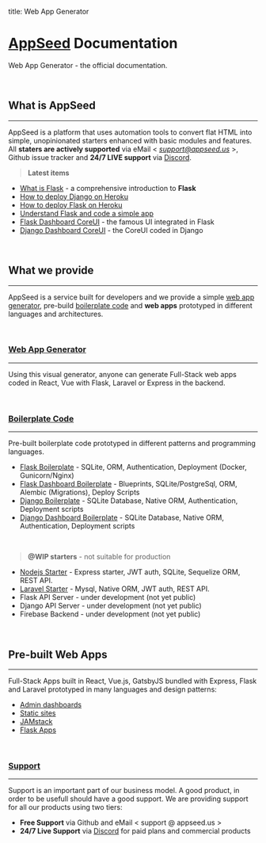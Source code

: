 
title: Web App Generator

# [AppSeed](https://appseed.us/) Documentation

Web App Generator - the official documentation.

<br />

## What is AppSeed
---

AppSeed is a platform that uses automation tools to convert flat HTML into simple, unopinionated starters enhanced with basic modules and features. 
All **staters are actively supported** via eMail < *support@appseed.us* >, Github issue tracker and **24/7 LIVE support** via [Discord](https://discord.gg/fZC6hup).

> **Latest items**

- [What is Flask](/what-is/flask/) - a comprehensive introduction to **Flask**
- [How to deploy Django on Heroku](/how-to/django-deploy-on-heroku/)
- [How to deploy Flask on Heroku](/how-to/flask-deploy-on-heroku/)
- [Understand Flask and code a simple app](/tutorials/flask-understand-flask-code-simple-app/)
- [Flask Dashboard CoreUI](/admin-dashboards/flask-dashboard-coreui/) - the famous UI integrated in Flask
- [Django Dashboard CoreUI](/admin-dashboards/flask-dashboard-coreui/) - the CoreUI coded in Django


<br />

## What we provide
---

AppSeed is a service built for developers and we provide a simple [web app generator](/app-generator/), pre-build [boilerplate code](/boilerplate-code/) and **web apps** prototyped in different languages and architectures.


<br />

### [Web App Generator](/app-generator/)

---

Using this visual generator, anyone can generate Full-Stack web apps coded in React, Vue with Flask, Laravel or Express in the backend.

<br />

### [Boilerplate Code](/boilerplate-code/)

---

Pre-built boilerplate code prototyped in different patterns and programming languages.

- [Flask Boilerplate](/boilerplate-code/flask/) - SQLite, ORM, Authentication, Deployment (Docker, Gunicorn/Nginx)
- [Flask Dashboard Boilerplate](/boilerplate-code/flask-dashboard/) - Blueprints, SQLite/PostgreSql, ORM, Alembic (Migrations), Deploy Scripts
- [Django Boilerplate](/boilerplate-code/django/) - SQLite Database, Native ORM, Authentication, Deployment scripts
- [Django Dashboard Boilerplate](/boilerplate-code/django-dashboard/) - SQLite Database, Native ORM, Authentication, Deployment scripts

<br />

> **@WIP starters** - not suitable for production

- [Nodejs Starter](https://github.com/app-generator/nodejs-starter) - Express starter, JWT auth, SQLite, Sequelize ORM, REST API.
- [Laravel Starter](https://github.com/app-generator/laravel-boilerplate) - Mysql, Native ORM, JWT auth, REST API.
- Flask API Server - under development (not yet public)
- Django API Server - under development (not yet public)
- Firebase Backend - under development (not yet public)

<br />

## Pre-built Web Apps

---

Full-Stack Apps built in React, Vue.js, GatsbyJS bundled with Express, Flask and Laravel prototyped in many languages and design patterns: 

- [Admin dashboards](/admin-dashboards/)
- [Static sites](/static-site/)
- [JAMstack](/apps/jamstack/)
- [Flask Apps](/apps/flask-apps/)

<br />

### [Support](https://appseed.us/support)

---

Support is an important part of our business model. A good product, in order to be usefull should have a good support. We are providing support for all our products using two tiers:

- **Free Support** via Github and eMail < support @ appseed.us >
- **24/7 Live Support** via [Discord](https://discord.gg/fZC6hup) for paid plans and commercial products
